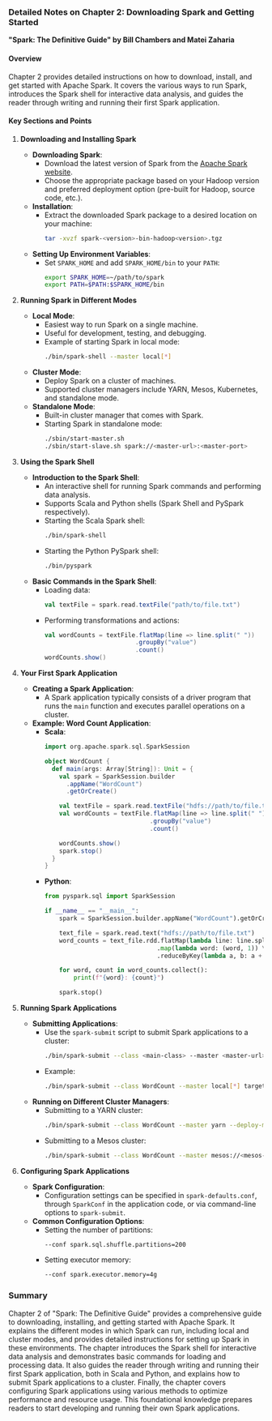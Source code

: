 ### Detailed Notes on Chapter 2: Downloading Spark and Getting Started
**"Spark: The Definitive Guide" by Bill Chambers and Matei Zaharia**

#### **Overview**
Chapter 2 provides detailed instructions on how to download, install, and get started with Apache Spark. It covers the various ways to run Spark, introduces the Spark shell for interactive data analysis, and guides the reader through writing and running their first Spark application.

#### **Key Sections and Points**

1. **Downloading and Installing Spark**
   - **Downloading Spark**:
     - Download the latest version of Spark from the [Apache Spark website](https://spark.apache.org/downloads.html).
     - Choose the appropriate package based on your Hadoop version and preferred deployment option (pre-built for Hadoop, source code, etc.).
   - **Installation**:
     - Extract the downloaded Spark package to a desired location on your machine:
       ```sh
       tar -xvzf spark-<version>-bin-hadoop<version>.tgz
       ```
   - **Setting Up Environment Variables**:
     - Set `SPARK_HOME` and add `SPARK_HOME/bin` to your `PATH`:
       ```sh
       export SPARK_HOME=~/path/to/spark
       export PATH=$PATH:$SPARK_HOME/bin
       ```

2. **Running Spark in Different Modes**
   - **Local Mode**:
     - Easiest way to run Spark on a single machine.
     - Useful for development, testing, and debugging.
     - Example of starting Spark in local mode:
       ```sh
       ./bin/spark-shell --master local[*]
       ```
   - **Cluster Mode**:
     - Deploy Spark on a cluster of machines.
     - Supported cluster managers include YARN, Mesos, Kubernetes, and standalone mode.
   - **Standalone Mode**:
     - Built-in cluster manager that comes with Spark.
     - Starting Spark in standalone mode:
       ```sh
       ./sbin/start-master.sh
       ./sbin/start-slave.sh spark://<master-url>:<master-port>
       ```

3. **Using the Spark Shell**
   - **Introduction to the Spark Shell**:
     - An interactive shell for running Spark commands and performing data analysis.
     - Supports Scala and Python shells (Spark Shell and PySpark respectively).
     - Starting the Scala Spark shell:
       ```sh
       ./bin/spark-shell
       ```
     - Starting the Python PySpark shell:
       ```sh
       ./bin/pyspark
       ```
   - **Basic Commands in the Spark Shell**:
     - Loading data:
       ```scala
       val textFile = spark.read.textFile("path/to/file.txt")
       ```
     - Performing transformations and actions:
       ```scala
       val wordCounts = textFile.flatMap(line => line.split(" "))
                                .groupBy("value")
                                .count()
       wordCounts.show()
       ```

4. **Your First Spark Application**
   - **Creating a Spark Application**:
     - A Spark application typically consists of a driver program that runs the `main` function and executes parallel operations on a cluster.
   - **Example: Word Count Application**:
     - **Scala**:
       ```scala
       import org.apache.spark.sql.SparkSession

       object WordCount {
         def main(args: Array[String]): Unit = {
           val spark = SparkSession.builder
             .appName("WordCount")
             .getOrCreate()

           val textFile = spark.read.textFile("hdfs://path/to/file.txt")
           val wordCounts = textFile.flatMap(line => line.split(" "))
                                    .groupBy("value")
                                    .count()

           wordCounts.show()
           spark.stop()
         }
       }
       ```
     - **Python**:
       ```python
       from pyspark.sql import SparkSession

       if __name__ == "__main__":
           spark = SparkSession.builder.appName("WordCount").getOrCreate()

           text_file = spark.read.text("hdfs://path/to/file.txt")
           word_counts = text_file.rdd.flatMap(lambda line: line.split(" ")) \
                                      .map(lambda word: (word, 1)) \
                                      .reduceByKey(lambda a, b: a + b)

           for word, count in word_counts.collect():
               print(f"{word}: {count}")

           spark.stop()
       ```

5. **Running Spark Applications**
   - **Submitting Applications**:
     - Use the `spark-submit` script to submit Spark applications to a cluster:
       ```sh
       ./bin/spark-submit --class <main-class> --master <master-url> <application-jar> [application-arguments]
       ```
     - Example:
       ```sh
       ./bin/spark-submit --class WordCount --master local[*] target/scala-2.12/wordcount_2.12-1.0.jar hdfs://path/to/file.txt
       ```
   - **Running on Different Cluster Managers**:
     - Submitting to a YARN cluster:
       ```sh
       ./bin/spark-submit --class WordCount --master yarn --deploy-mode cluster --executor-memory 4G --num-executors 50 <application-jar> [application-arguments]
       ```
     - Submitting to a Mesos cluster:
       ```sh
       ./bin/spark-submit --class WordCount --master mesos://<mesos-master-url>:<port> <application-jar> [application-arguments]
       ```

6. **Configuring Spark Applications**
   - **Spark Configuration**:
     - Configuration settings can be specified in `spark-defaults.conf`, through `SparkConf` in the application code, or via command-line options to `spark-submit`.
   - **Common Configuration Options**:
     - Setting the number of partitions:
       ```sh
       --conf spark.sql.shuffle.partitions=200
       ```
     - Setting executor memory:
       ```sh
       --conf spark.executor.memory=4g
       ```

### **Summary**
Chapter 2 of "Spark: The Definitive Guide" provides a comprehensive guide to downloading, installing, and getting started with Apache Spark. It explains the different modes in which Spark can run, including local and cluster modes, and provides detailed instructions for setting up Spark in these environments. The chapter introduces the Spark shell for interactive data analysis and demonstrates basic commands for loading and processing data. It also guides the reader through writing and running their first Spark application, both in Scala and Python, and explains how to submit Spark applications to a cluster. Finally, the chapter covers configuring Spark applications using various methods to optimize performance and resource usage. This foundational knowledge prepares readers to start developing and running their own Spark applications.